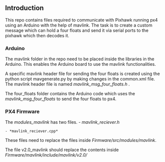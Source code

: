 ## Introduction
This repo contains files required to communicate with Pixhawk running px4 using an Arduino with the help of mavlink. 
The task is to create a custom message which can hold a four floats and send it via serial ports to the pixhawk which then decodes it.

### Arduino
The mavlink folder in the repo need to be placed inside the libraries in the Arduino. This enables the Arduino board to use the mavlink functionalities.

A specific mavlink header file for sending the four floats is created using the python script mavgenerate.py by making changes in the common.xml file. The mavlink header file is named  *mavlink_msg_four_floats.h* .

The four_floats folder contains the Arduino code which uses the *mavlink_msg_four_floats* to send the four floats to px4.

### PX4 Firmware

The *modules_mavlink* has two files.
	- *mavlink_reciever.h*
	
	- *mavlink_reciever.cpp*
These files need to replace the files inside *Firmware/src/modules/mavlink*. 

The file v2.0_mavlink should replace the contents inside *Firmware/mavlink/include/mavlink/v2.0/*
